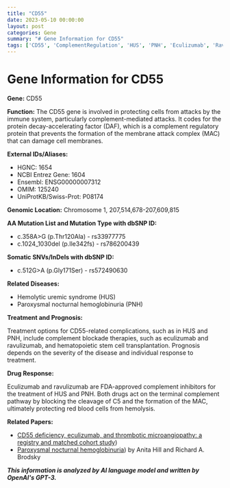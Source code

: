 ```yaml
---
title: "CD55"
date: 2023-05-10 00:00:00
layout: post
categories: Gene
summary: "# Gene Information for CD55"
tags: ['CD55', 'ComplementRegulation', 'HUS', 'PNH', 'Eculizumab', 'Ravulizumab', 'TreatmentOptions', 'GeneticInformationAnalysis']
---
```


# Gene Information for CD55

**Gene:** CD55

**Function:** The CD55 gene is involved in protecting cells from attacks by the immune system, particularly complement-mediated attacks. It codes for the protein decay-accelerating factor (DAF), which is a complement regulatory protein that prevents the formation of the membrane attack complex (MAC) that can damage cell membranes.

**External IDs/Aliases:**

- HGNC: 1654
- NCBI Entrez Gene: 1604
- Ensembl: ENSG00000007312
- OMIM: 125240
- UniProtKB/Swiss-Prot: P08174

**Genomic Location:** Chromosome 1, 207,514,678-207,609,815

**AA Mutation List and Mutation Type with dbSNP ID:**

- c.358A>G (p.Thr120Ala) - rs33977775
- c.1024_1030del (p.Ile342fs) - rs786200439

**Somatic SNVs/InDels with dbSNP ID:**

- c.512G>A (p.Gly171Ser) - rs572490630

**Related Diseases:** 

- Hemolytic uremic syndrome (HUS)
- Paroxysmal nocturnal hemoglobinuria (PNH)

**Treatment and Prognosis:** 

Treatment options for CD55-related complications, such as in HUS and PNH, include complement blockade therapies, such as eculizumab and ravulizumab, and hematopoietic stem cell transplantation. Prognosis depends on the severity of the disease and individual response to treatment.

**Drug Response:** 

Eculizumab and ravulizumab are FDA-approved complement inhibitors for the treatment of HUS and PNH. Both drugs act on the terminal complement pathway by blocking the cleavage of C5 and the formation of the MAC, ultimately protecting red blood cells from hemolysis.

**Related Papers:**

- [CD55 deficiency, eculizumab, and thrombotic microangiopathy: a registry and matched cohort study](https://doi.org/10.1182/blood-2016-03-707063))
- [Paroxysmal nocturnal hemoglobinuria](https://doi.org/10.1056/NEJMra1205231)) by Anita Hill and Richard A. Brodsky

**_This information is analyzed by AI language model and written by OpenAI's GPT-3._**